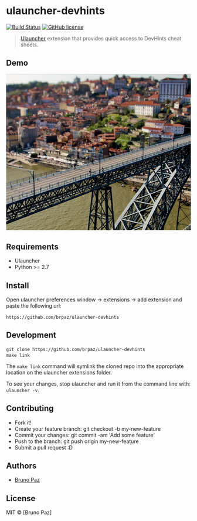 # ulauncher-devhints

[![Build Status](https://img.shields.io/travis/com/brpaz/ulauncher-devhints.svg)](https://github.com/brpaz/ulauncher-devhints)
[![GitHub license](https://img.shields.io/github/license/brpaz/ulauncher-devhints.svg)](https://github.com/brpaz/:ulauncher-devhints/blob/master/LICENSE)

> [Ulauncher](https://ulauncher.io) extension that provides quick access to DevHints cheat sheets.

## Demo

![demo](demo.gif)

## Requirements

- Ulauncher
- Python >= 2.7

## Install

Open ulauncher preferences window -> extensions -> add extension and paste the following url:

```
https://github.com/brpaz/ulauncher-devhints
```

## Development

```
git clone https://github.com/brpaz/ulauncher-devhints
make link
```

The `make link` command will symlink the cloned repo into the appropriate location on the ulauncher extensions folder.

To see your changes, stop ulauncher and run it from the command line with: `ulauncher -v`.

## Contributing

- Fork it!
- Create your feature branch: git checkout -b my-new-feature
- Commit your changes: git commit -am 'Add some feature'
- Push to the branch: git push origin my-new-feature
- Submit a pull request :D

## Authors

- [Bruno Paz](https://github.com/brpaz)

## License

MIT &copy; [Bruno Paz]
